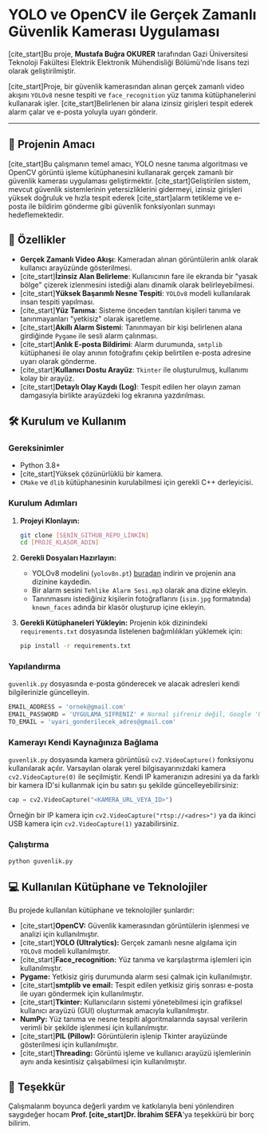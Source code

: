 # YOLO ve OpenCV ile Gerçek Zamanlı Güvenlik Kamerası Uygulaması

[cite_start]Bu proje, **Mustafa Buğra OKURER** tarafından Gazi Üniversitesi Teknoloji Fakültesi Elektrik Elektronik Mühendisliği Bölümü'nde lisans tezi olarak geliştirilmiştir. 

[cite_start]Proje, bir güvenlik kamerasından alınan gerçek zamanlı video akışını `YOLOv8` nesne tespiti ve `face_recognition` yüz tanıma kütüphanelerini kullanarak işler.  [cite_start]Belirlenen bir alana izinsiz girişleri tespit ederek alarm çalar ve e-posta yoluyla uyarı gönderir. 

---

## 🌟 Projenin Amacı

[cite_start]Bu çalışmanın temel amacı, YOLO nesne tanıma algoritması ve OpenCV görüntü işleme kütüphanesini kullanarak gerçek zamanlı bir güvenlik kamerası uygulaması geliştirmektir.  [cite_start]Geliştirilen sistem, mevcut güvenlik sistemlerinin yetersizliklerini gidermeyi, izinsiz girişleri yüksek doğruluk ve hızla tespit ederek  [cite_start]alarm tetikleme ve e-posta ile bildirim gönderme gibi güvenlik fonksiyonları sunmayı hedeflemektedir. 

## 🚀 Özellikler

* **Gerçek Zamanlı Video Akışı**: Kameradan alınan görüntülerin anlık olarak kullanıcı arayüzünde gösterilmesi.
* [cite_start]**İzinsiz Alan Belirleme**: Kullanıcının fare ile ekranda bir "yasak bölge" çizerek izlenmesini istediği alanı dinamik olarak belirleyebilmesi. 
* [cite_start]**Yüksek Başarımlı Nesne Tespiti**: `YOLOv8` modeli kullanılarak insan tespiti yapılması. 
* [cite_start]**Yüz Tanıma**: Sisteme önceden tanıtılan kişileri tanıma ve tanınmayanları "yetkisiz" olarak işaretleme. 
* [cite_start]**Akıllı Alarm Sistemi**: Tanınmayan bir kişi belirlenen alana girdiğinde `Pygame` ile sesli alarm çalınması. 
* [cite_start]**Anlık E-posta Bildirimi**: Alarm durumunda, `smtplib` kütüphanesi ile olay anının fotoğrafını çekip belirtilen e-posta adresine uyarı olarak gönderme. 
* [cite_start]**Kullanıcı Dostu Arayüz**: `Tkinter` ile oluşturulmuş, kullanımı kolay bir arayüz. 
* [cite_start]**Detaylı Olay Kaydı (Log)**: Tespit edilen her olayın zaman damgasıyla birlikte arayüzdeki log ekranına yazdırılması. 

## 🛠️ Kurulum ve Kullanım

### Gereksinimler

* Python 3.8+
* [cite_start]Yüksek çözünürlüklü bir kamera. 
* `CMake` ve `dlib` kütüphanesinin kurulabilmesi için gerekli C++ derleyicisi.

### Kurulum Adımları

1.  **Projeyi Klonlayın:**
    ```bash
    git clone [SENİN_GITHUB_REPO_LİNKİN]
    cd [PROJE_KLASOR_ADIN]
    ```

2.  **Gerekli Dosyaları Hazırlayın:**
    * YOLOv8 modelini (`yolov8n.pt`) [buradan](https://github.com/ultralytics/assets/releases/download/v0.0.0/yolov8n.pt) indirin ve projenin ana dizinine kaydedin.
    * Bir alarm sesini `Tehlike Alarm Sesi.mp3` olarak ana dizine ekleyin.
    * Tanınmasını istediğiniz kişilerin fotoğraflarını (`isim.jpg` formatında) `known_faces` adında bir klasör oluşturup içine ekleyin.

3.  **Gerekli Kütüphaneleri Yükleyin:** Projenin kök dizinindeki
   `requirements.txt` dosyasında listelenen bağımlılıkları yüklemek için:
    ```bash
    pip install -r requirements.txt
    ```

### Yapılandırma

`guvenlik.py` dosyasında e-posta gönderecek ve alacak adresleri kendi bilgilerinizle güncelleyin.
```python
EMAIL_ADDRESS = 'ornek@gmail.com'
EMAIL_PASSWORD = 'UYGULAMA_SIFRENIZ' # Normal şifreniz değil, Google 'Uygulama Şifresi' kullanın.
TO_EMAIL = 'uyari_gonderilecek_adres@gmail.com'
```

### Kamerayı Kendi Kaynağınıza Bağlama

`guvenlik.py` dosyasında kamera görüntüsü `cv2.VideoCapture()` fonksiyonu
kullanılarak açılır. Varsayılan olarak yerel bilgisayarınızdaki kamera
`cv2.VideoCapture(0)` ile seçilmiştir. Kendi IP kameranızın adresini ya da
farklı bir kamera ID'si kullanmak için bu satırı şu şekilde güncelleyebilirsiniz:

```python
cap = cv2.VideoCapture("<KAMERA_URL_VEYA_ID>")
```

Örneğin bir IP kamera için `cv2.VideoCapture("rtsp://<adres>")` ya da ikinci
USB kamera için `cv2.VideoCapture(1)` yazabilirsiniz.

### Çalıştırma

```bash
python guvenlik.py
```

## 💻 Kullanılan Kütüphane ve Teknolojiler

Bu projede kullanılan kütüphane ve teknolojiler şunlardır:

* [cite_start]**OpenCV:** Güvenlik kamerasından görüntülerin işlenmesi ve analizi için kullanılmıştır. 
* [cite_start]**YOLO (Ultralytics):** Gerçek zamanlı nesne algılama için `YOLOv8` modeli kullanılmıştır. 
* [cite_start]**Face_recognition:** Yüz tanıma ve karşılaştırma işlemleri için kullanılmıştır. 
* **Pygame:** Yetkisiz giriş durumunda alarm sesi çalmak için kullanılmıştır. 
* [cite_start]**smtplib ve email:** Tespit edilen yetkisiz giriş sonrası e-posta ile uyarı göndermek için kullanılmıştır. 
* [cite_start]**Tkinter:** Kullanıcıların sistemi yönetebilmesi için grafiksel kullanıcı arayüzü (GUI) oluşturmak amacıyla kullanılmıştır. 
* **NumPy:** Yüz tanıma ve nesne tespiti algoritmalarında sayısal verilerin verimli bir şekilde işlenmesi için kullanılmıştır. 
* [cite_start]**PIL (Pillow):** Görüntülerin işlenip Tkinter arayüzünde gösterilmesi için kullanılmıştır. 
* [cite_start]**Threading:** Görüntü işleme ve kullanıcı arayüzü işlemlerinin aynı anda kesintisiz çalışabilmesi için kullanılmıştır. 

## 🙏 Teşekkür

Çalışmalarım boyunca değerli yardım ve katkılarıyla beni yönlendiren saygıdeğer hocam **Prof. [cite_start]Dr. İbrahim SEFA**'ya teşekkürü bir borç bilirim.